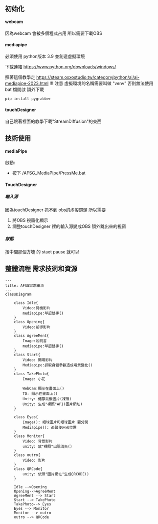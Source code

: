 ## 初始化
#### webcam 
因為webcam 會被多個程式占用 所以需要下載OBS

#### mediapipe
必須使用
python版本 3.9
並創造虛擬環境

下載連結
https://www.python.org/downloads/windows/

照著這個教學走
https://steam.oxxostudio.tw/category/python/ai/ai-mediapipe-2023.html
!!! 注意 虛擬環境的名稱需要叫做 "venv" 否則無法使用 bat 檔開啟
額外下載
``` sh
pip install pygrabber
```
#### touchDesigner
自己跟著裡面的教學下載"StreamDiffusion"的東西

## 技術使用

#### mediaPipe
啟動:
* 按下 /AFSG_MediaPipe/PressMe.bat 

#### TouchDesigner 
##### 輸入源
因為touchDesigner 抓不到 obs的虛擬鏡頭 所以需要
1. 將OBS 視窗化顯示
2. 調整touchDesigner 裡的輸入源變成OBS 額外跳出來的視窗

##### 啟動
按中間那個方塊 的 staet pause 就可以
## 整體流程 需求技術和資源
```mermaid
---
title: AFSG需求細流
---
classDiagram

    class Idle{
        Video:待機影片
        mediapipe:舉起雙手()
    }
    class Opening{
        Video:前導影片
    }
    class AgreeMent{
        Image:說明書
        mediapipe:舉起雙手()
    }
    class Start{
        Video: 開場影片
        Mediapipe:抓取身體參數造成場景變化()
    }
    class TakePhoto{
        Image: 小花
        
        WebCam:顯示在畫面上()
        TD: 顯示在畫面上()
        Unity: 儲存最後圖片(裸照)
        Unity: 生成"裸照"API(圖片網址)
    }

    class Eyes{
        Image(): 眼球圖片和眼球圖片 要分開
        Mediapipe(): 追蹤使用者位置
    }
    class Monitor{
        Video: 背景影片
        unity: 放"裸照"出現消失()
    }
    class outro{
        Video: 影片
    }
    class QRCode{
        unity: 依照"圖片網址"生成QRCODE()
    }
    
    Idle -->Opening
    Opening-->AgreeMent
    AgreeMent --> Start
    Start --> TakePhoto
    TakePhoto--> Eyes
    Eyes --> Monitor
    Monitor --> outro
    outro --> QRCode
```